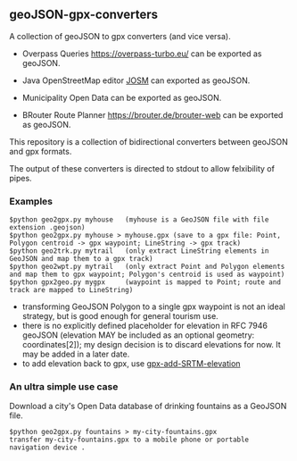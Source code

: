 ## geoJSON-gpx-converters
A collection of geoJSON to gpx converters (and vice versa).

- Overpass Queries https://overpass-turbo.eu/ can be exported as geoJSON.

- Java OpenStreetMap editor [JOSM](https://josm.openstreetmap.de/) can exported as geoJSON.

- Municipality Open Data can be exported as geoJSON.

- BRouter Route Planner https://brouter.de/brouter-web can be exported as geoJSON.

This repository is a collection of bidirectional converters between geoJSON and gpx formats.

The output of these converters is directed to stdout to allow felxibility of pipes.

### Examples
```
$python geo2gpx.py myhouse   (myhouse is a GeoJSON file with file extension .geojson)
$python geo2gpx.py myhouse > myhouse.gpx (save to a gpx file: Point, Polygon centroid -> gpx waypoint; LineString -> gpx track)
$python geo2trk.py mytrail   (only extract LineString elements in GeoJSON and map them to a gpx track)
$python geo2wpt.py mytrail   (only extract Point and Polygon elements and map them to gpx waypoint; Polygon's centroid is used as waypoint)
$python gpx2geo.py mygpx     (waypoint is mapped to Point; route and track are mapped to LineString)
```
- transforming GeoJSON Polygon to a single gpx waypoint is not an ideal strategy, but is good enough for general tourism use.
- there is no explicitly defined placeholder for elevation in RFC 7946 geoJSON (elevation MAY be included as an optional geometry: coordinates[2]); my design decision is to discard elevations for now. It may be added in a later date.
- to add elevation back to gpx, use [gpx-add-SRTM-elevation](https://github.com/nicholas-fong/gpx-add-SRTM-elevation)

### An ultra simple use case
Download a city's Open Data database of drinking fountains as a GeoJSON file.
```
$python geo2gpx.py fountains > my-city-fountains.gpx
transfer my-city-fountains.gpx to a mobile phone or portable navigation device .
```
